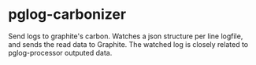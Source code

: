 # pglog-carbonizer
Send logs to graphite's carbon.
Watches a json structure per line logfile, and sends the read data to Graphite.
The watched log is closely related to pglog-processor outputed data.
